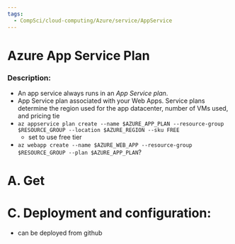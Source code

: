 ```yaml
---
tags:
  - CompSci/cloud-computing/Azure/service/AppService
---
```

# Azure App Service Plan
### Description:
- An app service always runs in an _App Service plan_.
- App Service plan associated with your Web Apps. Service plans determine the region used for the app datacenter, number of VMs used, and pricing tie
- `az appservice plan create --name $AZURE_APP_PLAN --resource-group $RESOURCE_GROUP --location $AZURE_REGION --sku FREE`
	- set to use free tier
- `az webapp create --name $AZURE_WEB_APP --resource-group $RESOURCE_GROUP --plan $AZURE_APP_PLAN`?
# A. Get
# C. Deployment and configuration:
- can be deployed from github